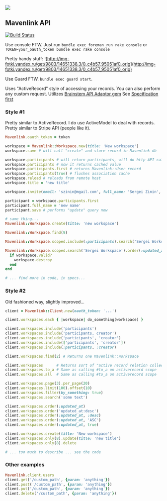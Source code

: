 ![](http://project-management.com/wp-content/uploads/2013/09/Mavenlink-Logo.jpg)

## Mavenlink API
[![Build Status](https://travis-ci.org/einzige/mavenlink.svg?branch=master)](https://travis-ci.org/einzige/mavenlink)

Use console FTW. Just run `bundle exec foreman run rake console` or `TOKEN=your_oauth_token bundle exec rake console`

Pretty handy stuff:
![http://img-fotki.yandex.ru/get/9803/14651338.3/0_c4b57_95051af0_orig](http://img-fotki.yandex.ru/get/9803/14651338.3/0_c4b57_95051af0_orig)

Use Guard FTW. `bundle exec guard start`.

Uses "ActiveRecord" style of accessing your records. You can also perform any custom request.
Utilizes [Brainstem API Adaptor gem](http://github.com/einzige/brainstem-ruby)
See [Specification first](lib/config/specification.yml)

### Style #1

Pretty similar to ActiveRecord. I do use ActiveModel to deal with records.
Pretty similar to Stripe API (people like it).

```ruby
Mavenlink.oauth_token = token

workspace = Mavenlink::Workspace.new(title: 'New workspace')
workspace.save # will call "create" and store record in Mavenlink db

workspace.participants # will return participants, will do http API call if not "included"
workspace.participants # now it returns cached value
workspace.participants.first # returns Mavenlink::User record
workspace.participants(true) # flushes association cache
workspace.reload # reloads from remote host
workspace.title = 'new title'

workspace.invite(email: 'szinin@mgail.com', full_name: 'Sergei Zinin', invitee_role: 'maven')

participant = workspace.participants.first
participant.full_name = 'new name'
participant.save # performs "update" query now

# same thing...
Mavenlink::Workspace.create(title: 'new workspace')

Mavenlink::Workspace.find(9)

Mavenlink::Workspace.scoped.include(:participants).search('Sergei Workspace') # similar to activerecord scope...

Mavenlink::Workspace.scoped.search('Sergei Workspace').order(:updated_at, :desc).each do |workspace|
  if workspace.valid?
    workspace.destroy
  end
end

# ... find more in code, in specs...
```

### Style #2

Old fashioned way, slightly improved...

```ruby
client = Mavenlink::Client.new(oauth_token: '...')

client.workspaces.each { |workspace| do_something(workspace) }

client.workspaces.include('participants')
client.workspaces.include('participants, creator')
client.workspaces.include('participants', 'creator')
client.workspaces.include(['participants', 'creator'])
client.workspaces.include(:participants, :creator)

client.workspaces.find(2) # Returns one Mavenlink::Workspace

client.workspaces      # Returns sort of "active record relation collection"
client.workspaces.to_a # Same as calling #to_a on activerecord scope
client.workspaces.all  # Same as calling #to_a on activerecord scope

client.workspaces.page(3).per_page(20)
client.workspaces.limit(100).offset(10)
client.workspaces.filter(by_something: true)
client.workspaces.search('some text')

client.workspaces.order(:updated_at)
client.workspaces.order('updated_at:desc')
client.workspaces.order(:updated_at, :desc)
client.workspaces.order(:updated_at, 'ASC')
client.workspaces.order(:updated_at, true)

client.workspaces.create(title: 'New workspace')
client.workspaces.only(8).update(title: 'new title')
client.workspaces.only(8).delete

# ... too much to describe ... see the code
```

### Other examples

```ruby
Mavenlink.client.users
client.get('/custom_path', {param: 'anything'})
client.post('/custom_path', {param: 'anything'})
client.put('/custom_path', {param: 'anything'})
client.delete('/custom_path', {param: 'anything'})
```

